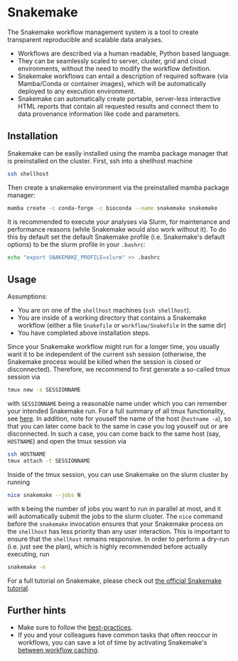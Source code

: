 # Snakemake

The Snakemake workflow management system is a tool to create transparent reproducible and scalable data analyses.

* Workflows are described via a human readable, Python based language.
* They can be seamlessly scaled to server, cluster, grid and cloud environments, without the need to modify the workflow definition.
* Snakemake workflows can entail a description of required software (via Mamba/Conda or container images), which will be automatically deployed to any execution environment.
* Snakemake can automatically create portable, server-less interactive HTML reports that contain all requested results and connect them to data provenance information like code and parameters.

## Installation

Snakemake can be easily installed using the mamba package manager that is preinstalled on the cluster.
First, ssh into a shellhost machine

```sh
ssh shellhost
```

Then create a snakemake environment via the preinstalled mamba package manager:

```sh
mamba create -c conda-forge -c bioconda --name snakemake snakemake
```

It is recommended to execute your analyses via Slurm, for maintenance and performance reasons (while Snakemake would also work without it).
To do this by default set the default Snakemake profile (i.e. Snakemake's default options) to be the slurm profile in your `.bashrc`:

```sh
echo "export SNAKEMAKE_PROFILE=slurm" >> .bashrc
```

## Usage

Assumptions:

* You are on one of the `shellhost` machines (`ssh shellhost`).
* You are inside of a working directory that contains a Snakemake workflow (either a file `Snakefile` or `workflow/Snakefile` in the same dir)
* You have completed above installation steps.

Since your Snakemake workflow might run for a longer time, you usually want it to be independent of the current ssh session (otherwise, the Snakemake process would be killed when the session is closed or disconnected).
Therefore, we recommend to first generate a so-called tmux session via

```sh
tmux new -s SESSIONNAME
```

with `SESSIONNAME` being a reasonable name under which you can remember your intended Snakemake run.
For a full summary of all tmux functionality, see [here](https://tmuxcheatsheet.com/).
In addition, note for youself the name of the host (`hostname -a`), so that you can later come back to the same in case you log youself out or are disconnected.
In such a case, you can come back to the same host (say, `HOSTNAME`) and open the tmux session via

```sh
ssh HOSTNAME
tmux attach -t SESSIONNAME
```

Inside of the tmux session, you can use Snakemake on the slurm cluster by running

```sh
nice snakemake --jobs N
```

with `N` being the number of jobs you want to run in parallel at most, and it will automatically submit the jobs to the slurm cluster.
The `nice` command before the `snakemake` invocation ensures that your Snakemake process on the `shellhost` has less priority than any user interaction.
This is important to ensure that the `shellhost` remains responsive.
In order to perform a dry-run (i.e. just see the plan), which is highly recommended before actually executing, run

```sh
snakemake -n
```

For a full tutorial on Snakemake, please check out [the official Snakemake tutorial](https://snakemake.readthedocs.io/en/stable/tutorial/tutorial.html).

## Further hints

* Make sure to follow the [best-practices](https://snakemake.readthedocs.io/en/stable/snakefiles/best_practices.html).
* If you and your colleagues have common tasks that often reoccur in workflows, you can save a lot of time by activating Snakemake's [between workflow caching](https://snakemake.readthedocs.io/en/stable/executing/caching.html).
